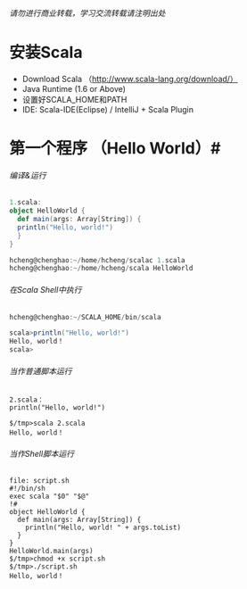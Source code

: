 <em>请勿进行商业转载，学习交流转载请注明出处</em>

# 安装Scala #
- Download Scala （http://www.scala-lang.org/download/）
- Java Runtime (1.6 or Above)
- 设置好SCALA_HOME和PATH
- IDE: Scala-IDE(Eclipse) / IntelliJ + Scala Plugin

# 第一个程序 （Hello World）#
###### 编译&运行
```scala
1.scala: 
object HelloWorld { 
  def main(args: Array[String]) { 
  println("Hello, world!") 
  } 
} 

hcheng@chenghao:~/home/hcheng/scalac 1.scala 
hcheng@chenghao:~/home/hcheng/scala HelloWorld 
```
###### 在Scala Shell中执行
```scala
hcheng@chenghao:~/SCALA_HOME/bin/scala

scala>println("Hello, world!")
Hello, world！
scala>
```
###### 当作普通脚本运行
```shell
2.scala：
println("Hello, world!")

$/tmp>scala 2.scala
Hello, world！
```
###### 当作Shell脚本运行
```shell
file: script.sh
#!/bin/sh
exec scala "$0" "$@"
!#
object HelloWorld {
  def main(args: Array[String]) {
    println("Hello, world! " + args.toList)
  }
}
HelloWorld.main(args)
$/tmp>chmod +x script.sh
$/tmp>./script.sh
Hello, world！
```



